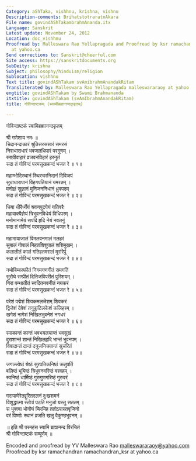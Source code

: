 ```yaml
---
Category: aShTaka, vishhnu, krishna, vishnu
Description-comments: BrihatstotraratnAkara
File name: govindAShTakambrahmAnanda.itx
Language: Sanskrit
Latest update: November 24, 2012
Location: doc_vishhnu
Proofread by: Malleswara Rao Yellapragada and Proofread by ksr ramachandran ramachandran_ksr
  at yahoo.ca
Send corrections to: Sanskrit@cheerful.com
Site access: https://sanskritdocuments.org
SubDeity: krishna
Subject: philosophy/hinduism/religion
Sublocation: vishhnu
Text title: govindAShTakam svAmibrahmAnandakRitam
Transliterated by: Malleswara Rao Yellapragada malleswararaoy at yahoo.com
engtitle: govindAShTakam by Swami Brahmananda
itxtitle: govindAShTakam (svAmIbrahmAnandakRitam)
title: गोविन्दाष्टकम् (स्वामीब्रह्मानन्दकृइतम्)

---
```

  
 गोविन्दाष्टकं स्वामिब्रह्मानन्दकृतम्   
  
श्री गणेशाय नमः ॥   
चिदानन्दाकारं श्रुतिसरससारं समरसं  
निराधाराधारं भवजलधिपारं परगुणम् ।  
रमाग्रीवाहारं व्रजवनविहारं हरनुतं  
सदा तं गोविन्दं परमसुखकन्दं भजत रे ॥ १॥  
  
महाम्भोदिस्थानं स्थिरचरनिदानं दिविजपं  
सुधाधारापानं विहगपतियानं यमरतम् ।  
मनोज्ञं सुज्ञानं मुनिजननिधानं ध्रुवपदम्  
सदा तं गोविन्दं परमसुखकन्दं भजत रे ॥ २॥  
  
धिया धीरैर्ध्येयं श्रवणपुटपेयं यतिवरैः  
महावाक्यैज्ञेयं त्रिभुवनविधेयं विधिपरम् ।  
मनोमानामेयं सपदि हृदि नेयं नवतनुं  
सदा तं गोविन्दं परमसुखकन्दं भजत रे ॥ ३॥  
  
महामायाजालं विमलवनमालं मलहरं  
सुबालं गोपालं निहतशिशुपालं शशिमुखम् ।  
कलातीतं कालं गतिहतमरालं मुररिपुं  
सदा तं गोविन्दं परमसुखकन्दं भजत रे ॥ ४॥  
  
नभोबिम्बस्फीतं निगमगणगीतं समगतिं  
सुरौघे सम्प्रीतं दितिजविपरीतं पुरिशयम् ।  
गिरां पन्थातीतं स्वदितनवनीतं नयकरं  
सदा तं गोविन्दं परमसुखकन्दं भजत रे ॥ ५॥  
  
परेशं पद्मेशं शिवकमलजेशम् शिवकरं  
द्विजेशं देवेशं तनुकुटिलकेशं कलिहरम् ।  
खगेशं नागेशं निखिलभुवनेशं नगधरं  
सदा तं गोविन्दं परमसुखकन्दं भजत रे ॥ ६॥  
  
रमाकान्तं कान्तं भवभयलयान्तं भवसुखं  
दुराशान्तं शान्तं निखिलहृदि भान्तं भुवनपम् ।  
विवादान्तं दान्तं दनुजनिचयान्तं सुचरितं  
सदा तं गोविन्दं परमसुखकन्दं भजत रे ॥ ७॥  
  
जगज्ज्येष्ठं श्रेष्ठं सुरपतिकनिष्ठं क्रतुपतिं  
बलिष्ठं भूयिष्ठं त्रिभुवनवरिष्ठं वरवहम् ।  
स्वनिष्ठं धार्मिष्ठं गुरुगुणगरिष्ठं गुरुवरं  
सदा तं गोविन्दं परमसुखकन्दं भजत रे ॥ ८॥  
  
गदापाणेरेतद्दुरितदलनं दुःखशमनं  
विशुद्धात्मा स्तोत्रं पठति मनुजो यस्तु सततम् ।  
स भुक्त्वा भोगौघं चिरमिह ततोऽपास्तवृजिनो  
वरं विष्णोः स्थानं व्रजति खलु वैकुण्ठभुवनम् ॥  
  
॥ इति श्री परमहंस स्वामि ब्रह्मानन्द विरचितं  
                     श्री गोविन्दाष्टकं सम्पूर्णम् ॥  
  
  
  
  
  
Encoded and proofread by YV Malleswara Rao malleswararaoy@yahoo.com  
Proofread by ksr ramachandran ramachandran\_ksr at yahoo.ca  
  
